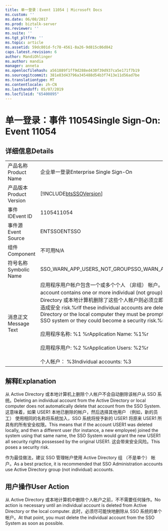 ```yaml
---
title: 单一登录：Event 11054 | Microsoft Docs
ms.custom: ''
ms.date: 06/08/2017
ms.prod: biztalk-server
ms.reviewer: ''
ms.suite: ''
ms.tgt_pltfrm: ''
ms.topic: article
ms.assetid: 59dc801d-fc78-4561-8a26-9d815c86d842
caps.latest.revision: 6
author: MandiOhlinger
ms.author: mandia
manager: anneta
ms.openlocfilehash: a561889f1ff9d288ed430f39d937ca5e171f7b19
ms.sourcegitcommit: 381e83d43796a345488d54b3f7413e11d56ad7be
ms.translationtype: MT
ms.contentlocale: zh-CN
ms.lasthandoff: 05/07/2019
ms.locfileid: "65400895"
---
```

# <a name="single-sign-on-event-11054"></a><span data-ttu-id="80df8-102">单一登录：事件 11054</span><span class="sxs-lookup"><span data-stu-id="80df8-102">Single Sign-On: Event 11054</span></span>
## <a name="details"></a><span data-ttu-id="80df8-103">详细信息</span><span class="sxs-lookup"><span data-stu-id="80df8-103">Details</span></span>  
  
|                 |                                                                                                                                                                                                                                                                                                                                                                               |
|-----------------|-------------------------------------------------------------------------------------------------------------------------------------------------------------------------------------------------------------------------------------------------------------------------------------------------------------------------------------------------------------------------------|
|  <span data-ttu-id="80df8-104">产品名称</span><span class="sxs-lookup"><span data-stu-id="80df8-104">Product Name</span></span>   |                                                                                                                                                                           <span data-ttu-id="80df8-105">企业单一登录</span><span class="sxs-lookup"><span data-stu-id="80df8-105">Enterprise Single Sign-On</span></span>                                                                                                                                                                           |
| <span data-ttu-id="80df8-106">产品版本</span><span class="sxs-lookup"><span data-stu-id="80df8-106">Product Version</span></span> |                                                                                                                                                          [!INCLUDE[btsSSOVersion](../includes/btsssoversion-md.md)]                                                                                                                                                           |
|    <span data-ttu-id="80df8-107">事件 ID</span><span class="sxs-lookup"><span data-stu-id="80df8-107">Event ID</span></span>     |                                                                                                                                                                                     <span data-ttu-id="80df8-108">11054</span><span class="sxs-lookup"><span data-stu-id="80df8-108">11054</span></span>                                                                                                                                                                                     |
|  <span data-ttu-id="80df8-109">事件源</span><span class="sxs-lookup"><span data-stu-id="80df8-109">Event Source</span></span>   |                                                                                                                                                                                    <span data-ttu-id="80df8-110">ENTSSO</span><span class="sxs-lookup"><span data-stu-id="80df8-110">ENTSSO</span></span>                                                                                                                                                                                     |
|    <span data-ttu-id="80df8-111">组件</span><span class="sxs-lookup"><span data-stu-id="80df8-111">Component</span></span>    |                                                                                                                                                                                      <span data-ttu-id="80df8-112">不可用</span><span class="sxs-lookup"><span data-stu-id="80df8-112">N/A</span></span>                                                                                                                                                                                      |
|  <span data-ttu-id="80df8-113">符号名称</span><span class="sxs-lookup"><span data-stu-id="80df8-113">Symbolic Name</span></span>  |                                                                                                                                                                         <span data-ttu-id="80df8-114">SSO_WARN_APP_USERS_NOT_GROUP</span><span class="sxs-lookup"><span data-stu-id="80df8-114">SSO_WARN_APP_USERS_NOT_GROUP</span></span>                                                                                                                                                                          |
|  <span data-ttu-id="80df8-115">消息正文</span><span class="sxs-lookup"><span data-stu-id="80df8-115">Message Text</span></span>   | <span data-ttu-id="80df8-116">应用程序用户帐户包含一个或多个个人 （非组） 帐户。</span><span class="sxs-lookup"><span data-stu-id="80df8-116">The Application Users account contains one or more individual (not group) accounts.</span></span> <span data-ttu-id="80df8-117">如果从 Active Directory 或本地计算机删除了这些个人帐户则必须立即删除从 SSO 系统或它们将造成安全 risk.%r</span><span class="sxs-lookup"><span data-stu-id="80df8-117">If these individual accounts are deleted from Active Directory or the local computer they must be promptly removed from the SSO system or they could become a security risk.%r</span></span><br /><br /> <span data-ttu-id="80df8-118">应用程序名称: %1 %r</span><span class="sxs-lookup"><span data-stu-id="80df8-118">Application Name: %1%r</span></span><br /><br /> <span data-ttu-id="80df8-119">应用程序用户: %2 %r</span><span class="sxs-lookup"><span data-stu-id="80df8-119">Application Users: %2%r</span></span><br /><br /> <span data-ttu-id="80df8-120">个人帐户： %3</span><span class="sxs-lookup"><span data-stu-id="80df8-120">Individual accounts: %3</span></span> |
  
## <a name="explanation"></a><span data-ttu-id="80df8-121">解释</span><span class="sxs-lookup"><span data-stu-id="80df8-121">Explanation</span></span>  
 <span data-ttu-id="80df8-122">从 Active Directory 或本地计算机上删除个人帐户不会自动删除该帐户从 SSO 系统。</span><span class="sxs-lookup"><span data-stu-id="80df8-122">Deleting an individual account from the Active Directory or local computer does not automatically delete that account from the SSO System.</span></span> <span data-ttu-id="80df8-123">这意味着，如果 USER1 本地已删除的帐户，然后选择其他用户 （例如，新的员工） 使用相同的名称将系统加入，SSO 系统将授予新的 USER1 将原来 USER1 所具有的所有安全权限。</span><span class="sxs-lookup"><span data-stu-id="80df8-123">This means that if the account USER1 was deleted locally, and then a different user (for instance, a new employee) joined the system using that same name, the SSO System would grant the new USER1 all security rights possessed by the original USER1.</span></span> <span data-ttu-id="80df8-124">这会带来安全风险。</span><span class="sxs-lookup"><span data-stu-id="80df8-124">This poses a security risk.</span></span>  
  
 <span data-ttu-id="80df8-125">作为最佳做法，建议 SSO 管理帐户使用 Active Directory 组 （不是单个） 帐户。</span><span class="sxs-lookup"><span data-stu-id="80df8-125">As a best practice, it is recommended that SSO Administration accounts use Active Directory group (not individual) accounts.</span></span>  
  
## <a name="user-action"></a><span data-ttu-id="80df8-126">用户操作</span><span class="sxs-lookup"><span data-stu-id="80df8-126">User Action</span></span>  
 <span data-ttu-id="80df8-127">从 Active Directory 或本地计算机中删除个人帐户之前，不不需要任何操作。</span><span class="sxs-lookup"><span data-stu-id="80df8-127">No action is necessary until an individual account is deleted from Active Directory or the local computer.</span></span> <span data-ttu-id="80df8-128">此时，必须尽可能快地删除从 SSO 系统的单个帐户。</span><span class="sxs-lookup"><span data-stu-id="80df8-128">At that point, you must delete the individual account from the SSO System as soon as possible.</span></span>